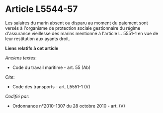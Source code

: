 # Article L5544-57

Les salaires du marin absent ou disparu au moment du paiement sont versés à l'organisme de protection sociale gestionnaire du
régime d'assurance vieillesse des marins mentionné à l'article L. 5551-1 en vue de leur restitution aux ayants droit.

**Liens relatifs à cet article**

_Anciens textes_:

  - Code du travail maritime - art. 55 (Ab)

_Cite_:

  - Code des transports - art. L5551-1 (V)

_Codifié par_:

  - Ordonnance n°2010-1307 du 28 octobre 2010 - art. (V)
